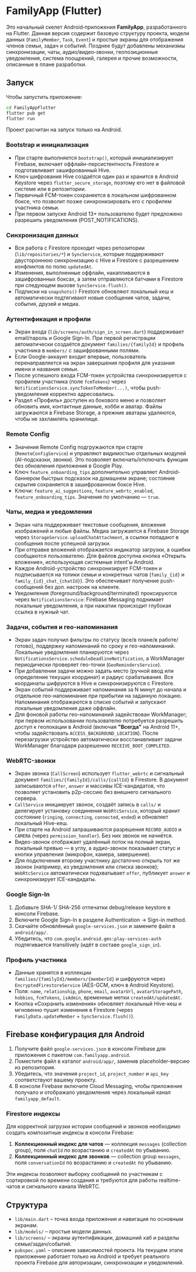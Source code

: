# FamilyApp (Flutter)

Это начальный скелет Android‑приложения **FamilyApp**, разработанного на Flutter.
Данная версия содержит базовую структуру проекта, модели данных (`FamilyMember`,
`Task`, `Event`) и простые экраны для отображения членов семьи, задач и событий.
Позднее будут добавлены механизмы синхронизации, чаты, аудио/видео‑звонки, геопозиционные
уведомления, система поощрений, галерея и прочие возможности, описанные в плане
разработки.

## Запуск

Чтобы запустить приложение:

```bash
cd FamilyAppFlutter
flutter pub get
flutter run
```

Проект расчитан на запуск только на Android.

### Bootstrap и инициализация

- При старте выполняется `bootstrap()`, который инициализирует Firebase, включает оффлайн-персистентность Firestore и подготавливает зашифрованный Hive.
- Ключ шифрования Hive создаётся один раз и хранится в Android Keystore через `flutter_secure_storage`, поэтому его нет в файловой системе или в репозитории.
- Первичный FCM-токен сохраняется в локальном шифрованном боксе, что позволит позже синхронизировать его с профилем участника семьи.
- При первом запуске Android 13+ пользователю будет предложено разрешить уведомления (POST_NOTIFICATIONS).


### Синхронизация данных

- Вся работа с Firestore проходит через репозитории (`lib/repositories/*`) и `SyncService`, которые поддерживают двустороннюю синхронизацию с Hive и Firestore с разрешением конфликтов по полю `updatedAt`.
- Изменения, выполненные оффлайн, накапливаются в зашифрованных боксах, а затем отправляются батчами в Firestore при следующем вызове `SyncService.flush()`.
- Подписки на `snapshots()` Firestore обновляют локальный кеш и автоматически подтягивают новые сообщения чатов, задачи, события, друзей и медиа.


### Аутентификация и профили

- Экран входа (`lib/screens/auth/sign_in_screen.dart`) поддерживает email/пароль и Google Sign-In. При первой регистрации автоматически создаётся документ `families/{familyId}` и профиль участника в `members/` c зашифрованными полями.
- Если Google-аккаунт входит впервые, пользователь перенаправляется на экран завершения профиля для указания имени и названия семьи.
- После успешного входа FCM-токен устройства синхронизируется с профилем участника (поле `fcmTokens`) через `NotificationsService.syncTokenToMember(...)`, чтобы push-уведомления корректно адресовались.
- Раздел «Профиль» доступен из бокового меню и позволяет обновить имя, контактные данные, хобби и аватар. Файлы загружаются в Firebase Storage, а прежние аватары удаляются, чтобы не захламлять хранилище.

### Remote Config

- Значения Remote Config подгружаются при старте (`RemoteConfigService`) и управляют видимостью отдельных модулей (AI-подсказки, звонки). Это позволяет включать/отключать функции без обновления приложения в Google Play.
- Ключ `feature_onboarding_tips` дополнительно управляет Android-баннером быстрых подсказок на домашнем экране; состояние скрытия сохраняется в зашифрованном боксе Hive.
- Ключи: `feature_ai_suggestions`, `feature_webrtc_enabled`, `feature_onboarding_tips`. Значения по умолчанию — `true`.


### Чаты, медиа и уведомления

- Экран чата поддерживает текстовые сообщения, вложения изображений и любые файлы. Медиа загружается в Firebase Storage через `StorageService.uploadChatAttachment`, а ссылки попадают в сообщения после успешной загрузки.
- При отправке вложений отображается индикатор загрузки, а ошибки сообщаются пользователю. Для файлов доступна кнопка «Открыть вложение», использующая системные intent'ы Android.
- Каждое Android-устройство синхронизирует FCM-токен и подписывается на топики семьи и конкретных чатов (`family_{id}` и `family_{id}_chat_{chatId}`). Это обеспечивает получение push-сообщений без доп. настроек на клиенте.
- Уведомления (foreground/background/terminated) проксируются через `NotificationsService`: Firebase Messaging поднимает локальные уведомления, а при нажатии происходит глубокая ссылка в нужный чат.


### Задачи, события и гео-напоминания

- Экран задач получил фильтры по статусу (все/в плане/в работе/готово), поддержку напоминаний по сроку и гео-напоминаний. Локальные уведомления планируются через `NotificationsService.scheduleDeadlineNotification`, а WorkManager периодически проверяет гео-точки (`GeoRemindersService`).
- При добавлении задачи можно задать место (ручной ввод или определение текущих координат) и радиус срабатывания. Все координаты шифруются в Hive и синхронизируются с Firestore.
- Экран событий поддерживает напоминания за N минут до начала и отдельное гео-напоминание при прибытии на заданную локацию. Напоминания отображаются в списке событий и запускают локальные уведомления даже оффлайн.
- Для фоновой работы гео-напоминаний задействован WorkManager; при первом использовании пользователю потребуется разрешить доступ к геолокации в Android (включая **"Всегда"** на Android 11+, чтобы задействовать `ACCESS_BACKGROUND_LOCATION`). После перезагрузки устройство автоматически восстанавливает задачи WorkManager благодаря разрешению `RECEIVE_BOOT_COMPLETED`.

### WebRTC-звонки

- Экран звонка (`CallScreen`) использует `flutter_webrtc` и сигнальный документ `families/{familyId}/calls/{callId}` в Firestore. В документ записываются `offer`, `answer` и массивы ICE-кандидатов, что позволяет установить p2p-сессию без внешнего сигнального сервера.
- `CallService` инициирует звонок, создаёт запись в `calls/` и делегирует установку соединения `WebRtcService`, который хранит состояние (`ringing`, `connecting`, `connected`, `ended`) и обновляет локальный Hive-кеш.
- При старте на Android запрашиваются разрешения `RECORD_AUDIO` и `CAMERA` (через `permission_handler`). Без них звонок не начнётся.
- Видео-звонок отображает удалённый поток на полный экран, локальный превью — в углу, а аудио-звонок показывает статус и кнопки управления (микрофон, камера, завершение).
- Для подключения второму участнику достаточно открыть тот же звонок (например, из уведомления или списка звонков); `WebRtcService` автоматически подхватывает `offer`, публикует `answer` и синхронизирует ICE-кандидаты.


### Google Sign-In

1. Добавьте SHA-1/ SHA-256 отпечатки debug/release keystore в консоли Firebase.
2. Включите Google Sign-In в разделе Authentication → Sign-in method.
3. Скачайте обновлённый `google-services.json` и замените файл в `android/app/`.
4. Убедитесь, что `com.google.android.gms:play-services-auth` подтягивается transitively (идёт в составе `google_sign_in`).

### Профиль участника

- Данные хранятся в коллекции `families/{familyId}/members/{memberId}` и шифруются через `EncryptedFirestoreService` (AES-GCM, ключ в Android Keystore).
- Поля: `name`, `relationship`, `phone`, `email`, `avatarUrl`, `avatarStoragePath`, `hobbies`, `fcmTokens`, `isAdmin`, временные метки `createdAt/updatedAt`.
- Кнопка «Сохранить изменения» обновляет локальный Hive-кеш и мгновенно пушит изменения в Firestore (через `FamilyData.updateMember` + `SyncService.flush()`).


## Firebase конфигурация для Android

1. Получите файл `google-services.json` в консоли Firebase для приложения с пакетом `com.familyapp.android`.
2. Поместите файл в каталог `android/app/`, заменив placeholder-версию из репозитория.
3. Убедитесь, что значения `project_id`, `project_number` и `api_key` соответствуют вашему проекту.
4. В консоли Firebase включите Cloud Messaging, чтобы приложение получало и отображало уведомления через локальный канал `familyapp_default`.


### Firestore индексы

Для корректной загрузки истории сообщений и звонков необходимо создать композитные индексы в консоли Firebase:

1. **Коллекционный индекс для чатов** — коллекция `messages` (collection group), поля `chatId` по возрастанию и `createdAt` по убыванию.
2. **Коллекционный индекс для звонков** — collection group `messages`, поля `conversationId` по возрастанию и `createdAt` по убыванию.

Эти индексы позволяют выборку сообщений по участникам с сортировкой по времени создания и требуются для работы realtime-чатов и сигнального канала WebRTC.


## Структура

- `lib/main.dart` – точка входа приложения и навигация по основным экранам.
- `lib/models/` – простые модели данных.
- `lib/screens/` – экраны аутентификации, домашний хаб и разделы семьи/задач/событий.
- `pubspec.yaml` – описание зависимостей проекта.
На текущем этапе приложение работает только на Android и требует реального проекта Firebase для авторизации, синхронизации и уведомлений.
